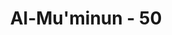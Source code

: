 ---
title: "Al-Mu'minun - 50"
no: 50
arabic_no: ٥٠
ayah: وَجَعَلْنَا ابْنَ مَرْيَمَ وَاُمَّهٗٓ اٰيَةً وَّاٰوَيْنٰهُمَآ اِلٰى رَبْوَةٍ ذَاتِ قَرَارٍ وَّمَعِيْنٍ ࣖ
translation: "Dan telah Kami jadikan (Isa) putra Maryam bersama ibunya sebagai suatu bukti yang nyata bagi (kebesaran Kami), dan Kami melindungi mereka di sebuah dataran tinggi, (tempat yang tenang, rindang dan banyak buah-buahan) dengan mata air yang mengalir."
tafsir: "Ayat ini menerangkan bahwa Allah telah menjadikan Isa putra Maryam sebagai tanda kekuasaan Allah yang dapat menciptakan seorang manusia hanya dari seorang ibu saja tanpa ayah, dan memberi kemampuan kepada seorang bayi berbicara sebelum waktunya, dan memberi mukjizat kepadanya, dapat menyembuhkan orang buta sejak lahir, menghidupkan orang yang sudah mati dari kuburannya, membuat burung dari tanah liat yang bisa terbang, dan sebagainya. Kelahiran Isa dari seorang ibu yaitu Maryam dijadikan bukti kekuasaan Allah, karena hamil tanpa disentuh manusia. Maryam dan putranya menjadi tanda kekuasaan Allah bagi seluruh manusia sebagaimana dalam firman-Nya:\n\nDan (ingatlah kisah Maryam) yang memelihara kehormatannya, lalu Kami tiupkan (roh) dari Kami ke dalam (tubuh)nya; Kami jadikan dia dan anaknya sebagai tanda (kebesaran Allah) bagi seluruh alam. (al- Anbiya'/21: 91)\n\nAllah menjelaskan bahwa Isa dan ibunya diberi tempat kediaman dan dilindungi di suatu dataran yang tinggi di daerah Palestina yang mempunyai padang rumput dan sumber air jernih yang mengalir. Nabi Isa dan Maryam selama hidupnya tidak pernah keluar dari Palestina atau Syam. Ada yang mengatakan bahwa Nabi Isa pergi ke Rabwah dekat Lahore di Pakistan dan meninggal dunia di sana, tetapi pendapat ini tidak mempunyai dasar sama sekali."
---